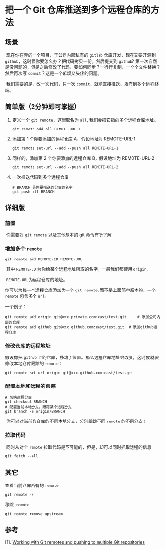 # 把一个 Git 仓库推送到多个远程仓库的方法

## 场景

​	现在你在弄的一个项目，于公司内部私有的 `gitlab` 仓库开发，现在又要开源到 `github`，这时候你要怎么办？把代码拷贝一份，然后提交到 `github`? 第一次自然是没问题的，但是之后修改了代码，要如何同步？一行行复制，一个个文件替换？然后再次写 `commit`？这是一个麻烦又头疼的问题。

​	我们需要的是，改一次代码，只一次 `commit`，就能直接推送、发布到多个远程终端。



## 简单版（2分钟即可掌握）

1. 定义一个 `git remote`，这里取名为 `all`, 我们会把它指向多个远程仓库地址。

   ```shell
   git remote add all REMOTE-URL-1
   ```

2. 添加第 1 个你要添加的远程仓库 A，假设地址为 REMOTE-URL-1

   ```shell
   git remote set-url --add --push all REMOTE-URL-1
   ```

3. 同样的，添加第 2 个你要添加的远程仓库 B，假设地址为 REMOTE-URL-2

   ```shell
   git remote set-url --add --push all REMOTE-URL-2
   ```

4. 一次推送代码到多个远程仓库

   ```shell
   # BRANCH 是你要推送的分支的名字
   git push all BRANCH
   ```

   

## 详细版

### 前置

​	你需要对 `git remote` 以及其他基本的 git 命令有所了解

### 增加多个 `remote`

```shell
git remote add REMOTE-ID REMOTE-URL
```

​	其中 `REMOTE-ID` 为你给某个远程地址所取的名字，一般我们都使用 `origin`,

​			`REMOTE-URL`为远程仓库的地址。

你可以为每一个远程仓库添加为一个 `git remote`, 而不是上面简单版本的，一个 `remote` 包含多个 `url`。

一个例子：

```shell
git remote add origin git@xxx.private.com:east/test.git		# 添加公司内部的仓库
git remote add github git@xxx.github.com:east/test.git	# 添加github远程仓库
```

### 修改仓库的远程地址

假设你把 `github` 上的仓库，移动了位置。那么远程仓库地址会改变，这时候就要修改本地仓库跟踪的 `remote`：

```shell
git remote set-url origin git@xxx.github.com:east/test.git
```

### 配置本地和远程的跟踪

```shell
# 切换远程分支
git checkout BRANCH
# 配置当前本地分支，跟踪某个远程分支
git branch -u origin/BRANCH
```

​	你可以对当前的仓库的不同本地分支，分别跟踪不同 `remote` 的不同分支！

### 拉取代码

​	同时从对个 `remote` 拉取代码是不可能的，但是，却可以同时抓取远程的信息

```shell
git fetch --all
```



## 其它

查看当前仓库所有的 `remote`

```shell
git remote -v
```

移除` remote`

```shell
git remote remove upstream
```



## 参考

[1]. [Working with Git remotes and pushing to multiple Git repositories](https://jigarius.com/blog/multiple-git-remote-repositories)